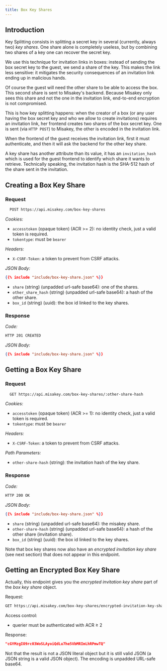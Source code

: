 ```yaml
---
title: Box Key Shares
---
```


## Introduction

Key Splitting consists in splitting a secret key in several (currently, always two) *key shares*.
One share alone is completely useless, but by combining two shares of a key one can recover the secret key.

We use this technique for invitation links in boxes:
instead of sending the box secret key to the guest, we send a share of the key.
This makes the link less sensitive: it mitigates the security consequences of an invitation link ending up in malicious hands.

Of course the guest will need the other share to be able to access the box.
This second share is sent to Misakey's backend.
Because Misakey only sees this share and not the one in the invitation link,
end-to-end encryption is not compromised.

This is how key splitting happens:
when the creator of a box (or any user having the box secret key and who we allow to create invitations)
requires an invitation link, her frontend creates two shares of the box secret key.
One is sent (via `HTTP POST`) to Misakey, the other is encoded in the invitation link.

When the frontend of the guest receives the invitation link,
first it must authenticate,
and then it will ask the backend for the other key share.

A key share has another attribute than its value,
it has an `invitation_hash` which is used for the guest frontend to identify which share it wants to retrieve.
Technically speaking, the invitation hash is the SHA-512 hash of the share sent in the invitation.

## Creating a Box Key Share

### Request

```bash
  POST https://api.misakey.com/box-key-shares
```

_Cookies:_
- `accesstoken` (opaque token) (ACR >= 2): no identity check, just a valid token is required.
- `tokentype`: must be `bearer`

_Headers:_
- `X-CSRF-Token`: a token to prevent from CSRF attacks.

_JSON Body:_
```json
{{% include "include/box-key-share.json" %}}
```

- `share` (string) (unpadded url-safe base64): one of the shares.
- `other_share_hash` (string) (unpadded url-safe base64): a hash of the other share.
- `box_id` (string) (uuid): the box id linked to the key shares.

### Response

_Code:_
```bash
HTTP 201 CREATED
```

_JSON Body:_
```json
{{% include "include/box-key-share.json" %}}
```

## Getting a Box Key Share

### Request

```bash
  GET https://api.misakey.com/box-key-shares/:other-share-hash
```

_Cookies:_
- `accesstoken` (opaque token) (ACR >= 1): no identity check, just a valid token is required.
- `tokentype`: must be `bearer`

_Headers:_
- `X-CSRF-Token`: a token to prevent from CSRF attacks.

_Path Parameters:_
- `other-share-hash` (string): the invitation hash of the key share.

### Response

_Code:_
```bash
HTTP 200 OK
```

_JSON Body:_
```json
{{% include "include/box-key-share.json" %}}
```

- `share` (string) (unpadded url-safe base64): the misakey share.
- `other-share-hash` (string) (unpadded url-safe base64): a hash of the other share (invitation share).
- `box_id` (string) (uuid): the box id linked to the key shares.

Note that box key shares now also have an *encrypted invitation key share*
(see next section)
that does not appear in this endpoint.

## Getting an Encrypted Box Key Share

Actually, this endpoint gives you the *encrypted invitation key share* part
of the *box key share* object.

Request:
```bash
GET https://api.misakey.com/box-key-shares/encrypted-invitation-key-share?box_id=74ee16b5-89be-44f7-bcdd-117f496a90a7
```

Access control:
- querier must be authenticated with ACR ≥ 2

Response:
```json
"cGYMzgIO9rc03WoSLAyoiQdLu7he5VbMRImLhRPmwTQ"
```

Not that the result is not a JSON literal object but it is still valid JSON
(a JSON string is a valid JSON object).
The encoding is unpadded URL-safe base64.
